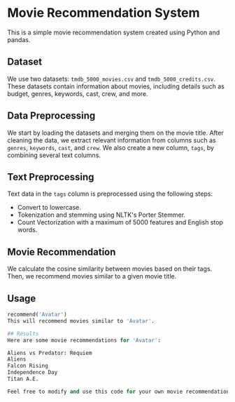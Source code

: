 # Movie Recommendation System

This is a simple movie recommendation system created using Python and pandas.

## Dataset

We use two datasets: `tmdb_5000_movies.csv` and `tmdb_5000_credits.csv`. These datasets contain information about movies, including details such as budget, genres, keywords, cast, crew, and more.

## Data Preprocessing

We start by loading the datasets and merging them on the movie title. After cleaning the data, we extract relevant information from columns such as `genres`, `keywords`, `cast`, and `crew`. We also create a new column, `tags`, by combining several text columns.

## Text Preprocessing

Text data in the `tags` column is preprocessed using the following steps:

- Convert to lowercase.
- Tokenization and stemming using NLTK's Porter Stemmer.
- Count Vectorization with a maximum of 5000 features and English stop words.

## Movie Recommendation

We calculate the cosine similarity between movies based on their tags. Then, we recommend movies similar to a given movie title.

## Usage

```python
recommend('Avatar')
This will recommend movies similar to 'Avatar'.

## Results
Here are some movie recommendations for 'Avatar':

Aliens vs Predator: Requiem
Aliens
Falcon Rising
Independence Day
Titan A.E.

Feel free to modify and use this code for your own movie recommendation system.
